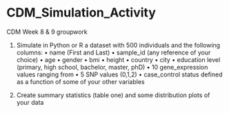 # CDM_Simulation_Activity
CDM Week 8 &amp; 9 groupwork

1. Simulate in Python or R a dataset with 500 individuals and the following columns:
• name (First and Last)
• sample_id (any reference of your choice)
• age
• gender
• bmi
• height
• country
• city
• education level (primary, high school, bachelor, master, phD)
• 10 gene_expression values ranging from
• 5 SNP values (0,1,2)
• case_control status defined as a function of some of your other variables

2. Create summary statistics (table one) and some distribution plots of your data
